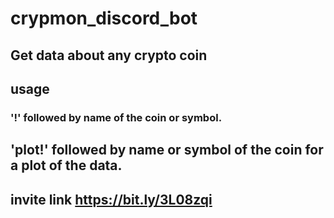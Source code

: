 # crypmon_discord_bot
## Get data about any crypto coin 
## usage
### '!' followed by name of the coin or symbol.
## 'plot!' followed by name or symbol of the coin for a plot of the data.
## invite link https://bit.ly/3L08zqi


